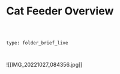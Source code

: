 # Cat Feeder Overview

 

```ccard

type: folder_brief_live

```

 

![[IMG_20221027_084356.jpg]]